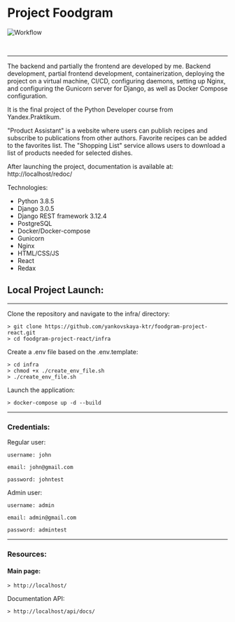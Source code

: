 # Project Foodgram

![Workflow](https://github.com/yankovskaya-ktr/foodgram-project-react/actions/workflows/foodgram_workflow.yml/badge.svg)

<br>

___


The backend and partially the frontend are developed by me. Backend development, partial frontend development, containerization, deploying the project on a virtual machine, CI/CD, configuring daemons, setting up Nginx, and configuring the Gunicorn server for Django, as well as Docker Compose configuration.

It is the final project of the Python Developer course from Yandex.Praktikum.

"Product Assistant" is a website where users can publish recipes and subscribe to publications from other authors. Favorite recipes can be added to the favorites list. The "Shopping List" service allows users to download a list of products needed for selected dishes.

After launching the project, documentation is available at: http://localhost/redoc/

Technologies:
* Python 3.8.5
* Django 3.0.5
* Django REST framework 3.12.4
* PostgreSQL
* Docker/Docker-compose
* Gunicorn
* Nginx
* HTML/CSS/JS
* React
* Redax

## Local Project Launch:
___
Clone the repository and navigate to the infra/ directory:
  
```  
> git clone https://github.com/yankovskaya-ktr/foodgram-project-react.git
> cd foodgram-project-react/infra
``` 

Create a .env file based on the .env.template:

```
> cd infra
> chmod +x ./create_env_file.sh
> ./create_env_file.sh

```
Launch the application:

``` 
> docker-compose up -d --build
``` 
___
### Credentials:

Regular user:

```username: john```

```email: john@gmail.com```

```password: johntest```

Admin user:

```username: admin```

```email: admin@gmail.com```

```password: admintest```
___
### Resources:

#### Main page:
```
> http://localhost/
```
Documentation API:
```
> http://localhost/api/docs/
```
